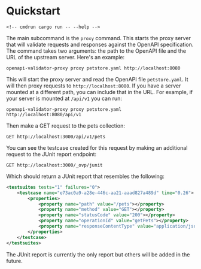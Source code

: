# Quickstart

```
<!-- cmdrun cargo run -- --help -->
```

The main subcommand is the `proxy` command. This starts the proxy server that will validate requests and responses against the OpenAPI specification. The command takes two arguments: the path to the OpenAPI file and the URL of the upstream server. Here's an example:

```
openapi-validator-proxy proxy petstore.yaml http://localhost:8080
```

This will start the proxy server and read the OpenAPI file `petstore.yaml`. It will then proxy requests to `http://localhost:8080`. If you have a server mounted at a different path, you can include that in the URL. For example, if your server is mounted at `/api/v1` you can run:

```
openapi-validator-proxy proxy petstore.yaml http://localhost:8080/api/v1
```

Then make a GET request to the pets collection:

```http
GET http://localhost:3000/api/v1/pets
```

You can see the testcase created for this request by making an additional request to the JUnit report endpoint:

```http
GET http://localhost:3000/_ovp/junit
```

Which should return a JUnit report that resembles the following:

```xml
<testsuites tests="1" failures="0">
    <testcase name="e73ac0a9-a28e-446c-aa21-aaad827a489d" time="0.26">
        <properties>
            <property name="path" value="/pets"></property>
            <property name="method" value="GET"></property>
            <property name="statusCode" value="200"></property>
            <property name="operationId" value="getPets"></property>
            <property name="responseContentType" value="application/json"></property>
        </properties>
    </testcase>
</testsuites>
```

The JUnit report is currently the only report but others will be added in the future.

